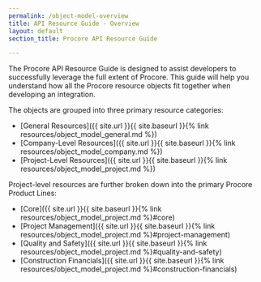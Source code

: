 ```yaml
---
permalink: /object-model-overview
title: API Resource Guide - Overview
layout: default
section_title: Procore API Resource Guide

---
```


The Procore API Resource Guide is designed to assist developers to successfully leverage the full extent of Procore.
This guide will help you understand how all the Procore resource objects fit together when developing an integration.

The objects are grouped into three primary resource categories:

- [General Resources]({{ site.url }}{{ site.baseurl }}{% link resources/object_model_general.md %})
- [Company-Level Resources]({{ site.url }}{{ site.baseurl }}{% link resources/object_model_company.md %})
- [Project-Level Resources]({{ site.url }}{{ site.baseurl }}{% link resources/object_model_project.md %})

Project-level resources are further broken down into the primary Procore Product Lines:

- [Core]({{ site.url }}{{ site.baseurl }}{% link resources/object_model_project.md %}#core)
- [Project Management]({{ site.url }}{{ site.baseurl }}{% link resources/object_model_project.md %}#project-management)
- [Quality and Safety]({{ site.url }}{{ site.baseurl }}{% link resources/object_model_project.md %}#quality-and-safety)
- [Construction Financials]({{ site.url }}{{ site.baseurl }}{% link resources/object_model_project.md %}#construction-financials)
